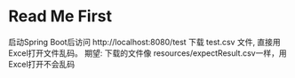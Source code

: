 # Read Me First
启动Spring Boot后访问 http://localhost:8080/test  下载 test.csv 文件, 直接用Excel打开文件乱码。
期望: 下载的文件像 resources/expectResult.csv一样，用Excel打开不会乱码
